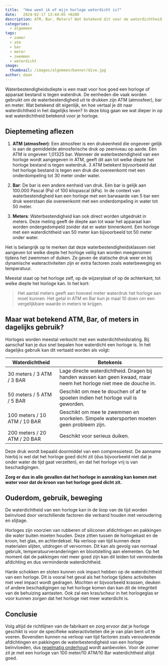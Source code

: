 ```yaml
---
title:  "Hoe weet ik of mijn horloge waterdicht is?"
date:   2024-02-17 13:44:05 +0200
description: ATM, Bar, Meters? Wat betekend dit voor de waterdichtheid van je horloge? Deze tips helpen bij het bepalen van de waterdichtheid en of je wel kunt zwemmen, douchen, of onder water kan met je horloge.
categories:
  - algemeen
tags:
  - zomer
  - atm
  - bar
  - meter
  - zwemmen
  - waterdicht
image: 
  thumbnail: /images/algemeen/banner/dive.jpg
author: daan
---
```

Waterbestendigheidsdiepte is een maat voor hoe goed een horloge of apparaat bestand is tegen waterdruk. De eenheden die vaak worden gebruikt om de waterbestendigheid uit te drukken zijn ATM (atmosfeer), bar en meter. Wat betekend dit eigenlijk, en hoe vertaal je dit naar waterdichtheid in het dagelijks leven? In deze blog gaan we wat dieper in op wat waterdichtheid betekend voor je horloge.

## Dieptemeting aflezen

1. **ATM (atmosfeer)**: Een atmosfeer is een drukeenheid die ongeveer gelijk is aan de gemiddelde atmosferische druk op zeeniveau op aarde. Eén ATM is ongeveer 1,01325 bar. Wanneer de waterbestendigheid van een horloge wordt aangegeven in ATM, geeft dit aan tot welke diepte het horloge bestand is tegen waterdruk. 3 ATM betekent bijvoorbeeld dat het horloge bestand is tegen een druk die overeenkomt met een onderdompeling tot 30 meter onder water.

2. **Bar**: De bar is een andere eenheid van druk. Eén bar is gelijk aan 100.000 Pascal (Pa) of 100 kilopascal (kPa). In de context van waterbestendigheid kan een horloge met een barwaarde van 5 bar een druk weerstaan die overeenkomt met een onderdompeling in water tot 50 meter.

3. **Meters**: Waterbestendigheid kan ook direct worden uitgedrukt in meters. Deze meting geeft de diepte aan tot waar het apparaat kan worden ondergedompeld zonder dat er water binnenkomt. Een horloge met een waterdichtheid van 50 meter kan bijvoorbeeld tot 50 meter onder water.

Het is belangrijk op te merken dat deze waterbestendigheidsklassen niet aangeven tot welke diepte het horloge veilig kan worden meegenomen tijdens het zwemmen of duiken. Ze geven de statische druk weer en bij dynamische wateractiviteiten zijn er extra factoren zoals waterbeweging en temperatuur.

Meestal staat op het horloge zelf, op de wijzerplaat of op de achterkant, tot welke diepte het horloge kan. In het kort:
> Het aantal meters geeft aan hoeveel meter waterdruk het horloge aan moet kunnen. Het getal in ATM en Bar kun je maal 10 doen om een vergelijkbare waarde in meters te krijgen.

## Maar wat betekend ATM, Bar, of meters in dagelijks gebruik?
Horloges worden meestal verkocht met een waterdichtheidsrating. Bij aanschaf kan je dus snel bepalen hoe waterdicht een horloge is. In het dagelijks gebruik kan dit vertaald worden als volgt:

| Waterdichtheid | Betekenis |
|---|---|
| 30 meters / 3 ATM / 3 BAR | Lage directe waterdichtheid. Dragen bij handen wassen kan geen kwaad, maar neem het horloge niet mee de douche in. |
| 50 meters / 5 ATM / 5 BAR | Geschikt om mee te douchen of af te spoelen indien het horloge vuil is geworden. |
| 100 meters / 10 ATM / 10 BAR | Geschikt om mee te zwemmen en snorkelen. Simpele watersporten moeten geen probleem zijn. |
| 200 meters / 20 ATM / 20 BAR | Geschikt voor serieus duiken. |

Deze druk wordt bepaald doormiddel van een compressietest. De aanname hierbij is wel dat het horloge goed dicht zit (dus bijvoorbeeld niet dat je onder water de tijd gaat verzetten), en dat het horloge vrij is van beschadigingen.

**Zorg er dus in alle gevallen dat het horloge in aanraking kan komen met water voor dat de kroon van het horloge goed dicht zit.**

## Ouderdom, gebruik, beweging
De waterdichtheid van een horloge kan in de loop van de tijd worden beïnvloed door verschillende factoren die verband houden met veroudering en slijtage.

Horloges zijn voorzien van rubberen of siliconen afdichtingen en pakkingen die water buiten moeten houden. Deze zitten tussen de horlogekast en de kroon, het glas, en achterdeksel. Na verloop van tijd kunnen deze materialen slijten, uitdrogen of vervormen. Dit kan als gevolg van normaal gebruik, temperatuurveranderingen en blootstelling aan elementen. Op het moment dat de pakkingen niet meer goed zijn kan dit leiden tot verminderde afdichting en dus verminderde waterdichtheid.

Harde schokken en stoten kunnen ook impact hebben op de waterdichtheid van een horloge. Dit is vooral het geval als het horloge tijdens activiteiten met veel impact wordt gedragen. Mochten er bijvoorbeeld krassen, deuken of andere beschadigingen op het horloge komen dan kan dit de integriteit van de behuizing aantasten. Ook zal een kras/scheur in het horlogeglas er voor kunnen zorgen dat het horloge niet meer waterdicht is. 

## Conclusie
Volg altijd de richtlijnen van de fabrikant en zorg ervoor dat je horloge geschikt is voor de specifieke wateractiviteiten die je van plan bent uit te voeren. Bovendien kunnen na verloop van tijd factoren zoals verouderende afdichtingen en pakkingen de waterbestendigheid van een horloge beïnvloeden, dus [regelmatig onderhoud](/algemeen/onderhoud-automatisch-horloge) wordt aanbevolen. Voor de zomer zit je met een horloge van 100 meter/10 ATM/10 Bar waterdichtheid altijd goed.